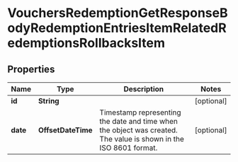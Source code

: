

# VouchersRedemptionGetResponseBodyRedemptionEntriesItemRelatedRedemptionsRollbacksItem


## Properties

| Name | Type | Description | Notes |
|------------ | ------------- | ------------- | -------------|
|**id** | **String** |  |  [optional] |
|**date** | **OffsetDateTime** | Timestamp representing the date and time when the object was created. The value is shown in the ISO 8601 format. |  [optional] |



